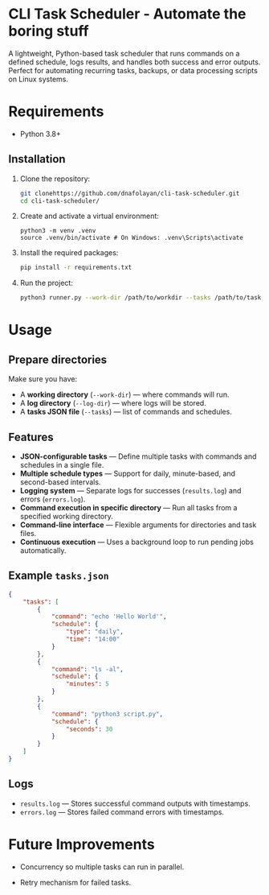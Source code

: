# CLI Task Scheduler - Automate the boring stuff

A lightweight, Python-based task scheduler that runs commands on a defined schedule, logs results, and handles both success and error outputs.  
Perfect for automating recurring tasks, backups, or data processing scripts on Linux systems.

# Requirements

-   Python 3.8+

## Installation

1. Clone the repository:

    ```bash
    git clonehttps://github.com/dnafolayan/cli-task-scheduler.git
    cd cli-task-scheduler/

    ```

2. Create and activate a virtual environment:
    ```
    python3 -m venv .venv
    source .venv/bin/activate # On Windows: .venv\Scripts\activate
    ```
3. Install the required packages:
    ```bash
    pip install -r requirements.txt
    ```
4. Run the project:

    ```bash
    python3 runner.py --work-dir /path/to/workdir --tasks /path/to/tasks.json --log-dir /path/to/logdir
    ```

# Usage

## Prepare directories

Make sure you have:

-   A **working directory** (`--work-dir`) — where commands will run.
-   A **log directory** (`--log-dir`) — where logs will be stored.
-   A **tasks JSON file** (`--tasks`) — list of commands and schedules.

## Features

-   **JSON-configurable tasks** — Define multiple tasks with commands and schedules in a single file.
-   **Multiple schedule types** — Support for daily, minute-based, and second-based intervals.
-   **Logging system** — Separate logs for successes (`results.log`) and errors (`errors.log`).
-   **Command execution in specific directory** — Run all tasks from a specified working directory.
-   **Command-line interface** — Flexible arguments for directories and task files.
-   **Continuous execution** — Uses a background loop to run pending jobs automatically.

## Example `tasks.json`

```json
{
    "tasks": [
        {
            "command": "echo 'Hello World'",
            "schedule": {
                "type": "daily",
                "time": "14:00"
            }
        },
        {
            "command": "ls -al",
            "schedule": {
                "minutes": 5
            }
        },
        {
            "command": "python3 script.py",
            "schedule": {
                "seconds": 30
            }
        }
    ]
}
```

## Logs

-   `results.log` — Stores successful command outputs with timestamps.
-   `errors.log` — Stores failed command errors with timestamps.

# Future Improvements

-   Concurrency so multiple tasks can run in parallel.

-   Retry mechanism for failed tasks.
